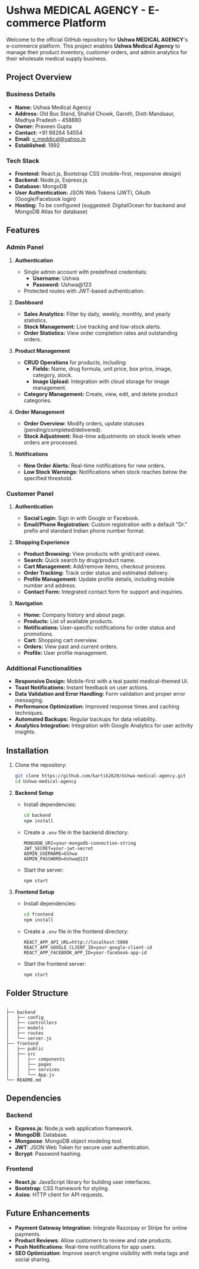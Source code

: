 # Ushwa MEDICAL AGENCY - E-commerce Platform

Welcome to the official GitHub repository for **Ushwa MEDICAL AGENCY**'s e-commerce platform. This project enables **Ushwa Medical Agency** to manage their product inventory, customer orders, and admin analytics for their wholesale medical supply business.

## Project Overview

### Business Details

- **Name:** Ushwa Medical Agency
- **Address:** Old Bus Stand, Shahid Chowk, Garoth, Distt-Mandsaur, Madhya Pradesh - 458880
- **Owner:** Praveen Gupta
- **Contact:** +91 98264 54554
- **Email:** v_meddical@yahoo.in
- **Established:** 1992

### Tech Stack

- **Frontend:** React.js, Bootstrap CSS (mobile-first, responsive design)
- **Backend:** Node.js, Express.js
- **Database:** MongoDB
- **User Authentication:** JSON Web Tokens (JWT), OAuth (Google/Facebook login)
- **Hosting:** To be configured (suggested: DigitalOcean for backend and MongoDB Atlas for database)

## Features

### Admin Panel

1. **Authentication**

   - Single admin account with predefined credentials:
     - **Username:** Ushwa
     - **Password:** Ushwa@123
   - Protected routes with JWT-based authentication.

2. **Dashboard**

   - **Sales Analytics:** Filter by daily, weekly, monthly, and yearly statistics.
   - **Stock Management:** Live tracking and low-stock alerts.
   - **Order Statistics:** View order completion rates and outstanding orders.

3. **Product Management**

   - **CRUD Operations** for products, including:
     - **Fields:** Name, drug formula, unit price, box price, image, category, stock.
     - **Image Upload:** Integration with cloud storage for image management.
   - **Category Management:** Create, view, edit, and delete product categories.

4. **Order Management**

   - **Order Overview:** Modify orders, update statuses (pending/completed/delivered).
   - **Stock Adjustment:** Real-time adjustments on stock levels when orders are processed.

5. **Notifications**
   - **New Order Alerts:** Real-time notifications for new orders.
   - **Low Stock Warnings:** Notifications when stock reaches below the specified threshold.

### Customer Panel

1. **Authentication**

   - **Social Login:** Sign in with Google or Facebook.
   - **Email/Phone Registration:** Custom registration with a default "Dr." prefix and standard Indian phone number format.

2. **Shopping Experience**

   - **Product Browsing:** View products with grid/card views.
   - **Search:** Quick search by drug/product name.
   - **Cart Management:** Add/remove items, checkout process.
   - **Order Tracking:** Track order status and estimated delivery.
   - **Profile Management:** Update profile details, including mobile number and address.
   - **Contact Form:** Integrated contact form for support and inquiries.

3. **Navigation**
   - **Home:** Company history and about page.
   - **Products:** List of available products.
   - **Notifications:** User-specific notifications for order status and promotions.
   - **Cart:** Shopping cart overview.
   - **Orders:** View past and current orders.
   - **Profile:** User profile management.

### Additional Functionalities

- **Responsive Design:** Mobile-first with a teal pastel medical-themed UI.
- **Toast Notifications:** Instant feedback on user actions.
- **Data Validation and Error Handling:** Form validation and proper error messaging.
- **Performance Optimization:** Improved response times and caching techniques.
- **Automated Backups:** Regular backups for data reliability.
- **Analytics Integration:** Integration with Google Analytics for user activity insights.

## Installation

1. Clone the repository:

   ```bash
   git clone https://github.com/kartik2629/Ushwa-medical-agency.git
   cd Ushwa-medical-agency
   ```

2. **Backend Setup**

   - Install dependencies:
     ```bash
     cd backend
     npm install
     ```
   - Create a `.env` file in the backend directory:
     ```plaintext
     MONGODB_URI=your-mongodb-connection-string
     JWT_SECRET=your-jwt-secret
     ADMIN_USERNAME=Ushwa
     ADMIN_PASSWORD=Ushwa@123
     ```
   - Start the server:
     ```bash
     npm start
     ```

3. **Frontend Setup**
   - Install dependencies:
     ```bash
     cd frontend
     npm install
     ```
   - Create a `.env` file in the frontend directory:
     ```plaintext
     REACT_APP_API_URL=http://localhost:5000
     REACT_APP_GOOGLE_CLIENT_ID=your-google-client-id
     REACT_APP_FACEBOOK_APP_ID=your-facebook-app-id
     ```
   - Start the frontend server:
     ```bash
     npm start
     ```

## Folder Structure

```plaintext
.
├── backend
│   ├── config
│   ├── controllers
│   ├── models
│   ├── routes
│   └── server.js
├── frontend
│   ├── public
│   ├── src
│   │   ├── components
│   │   ├── pages
│   │   ├── services
│   │   └── App.js
└── README.md
```

## Dependencies

### Backend

- **Express.js**: Node.js web application framework.
- **MongoDB**: Database.
- **Mongoose**: MongoDB object modeling tool.
- **JWT**: JSON Web Token for secure user authentication.
- **Bcrypt**: Password hashing.

### Frontend

- **React.js**: JavaScript library for building user interfaces.
- **Bootstrap**: CSS framework for styling.
- **Axios**: HTTP client for API requests.

## Future Enhancements

- **Payment Gateway Integration**: Integrate Razorpay or Stripe for online payments.
- **Product Reviews**: Allow customers to review and rate products.
- **Push Notifications**: Real-time notifications for app users.
- **SEO Optimization**: Improve search engine visibility with meta tags and social sharing.
